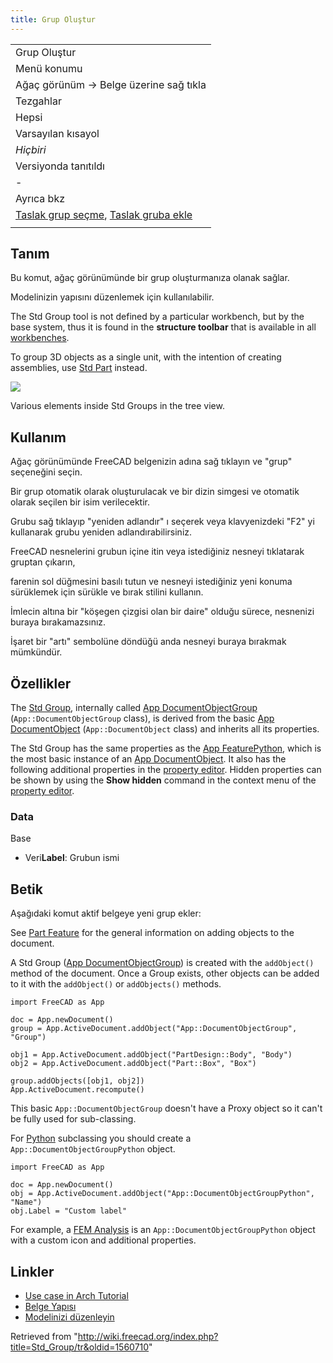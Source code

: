 ```yaml
---
title: Grup Oluştur
---
```

|  |
| --- |
| Grup Oluştur |
| Menü konumu |
| Ağaç görünüm → Belge üzerine sağ tıkla |
| Tezgahlar |
| Hepsi |
| Varsayılan kısayol |
| *Hiçbiri* |
| Versiyonda tanıtıldı |
| - |
| Ayrıca bkz |
| [Taslak grup seçme](/Draft_SelectGroup "Draft SelectGroup"), [Taslak gruba ekle](/Draft_AddToGroup "Draft AddToGroup") |
|  |

## Tanım

Bu komut, ağaç görünümünde bir grup oluşturmanıza olanak sağlar.
  
Modelinizin yapısını düzenlemek için kullanılabilir.

The Std Group tool is not defined by a particular workbench, but by the base system, thus it is found in the **structure toolbar** that is available in all [workbenches](/Workbenches "Workbenches").

To group 3D objects as a single unit, with the intention of creating assemblies, use [Std Part](/Std_Part "Std Part") instead.

![](/images/Group_with_objects.png)

Various elements inside Std Groups in the tree view.

## Kullanım

Ağaç görünümünde FreeCAD belgenizin adına sağ tıklayın ve "grup" seçeneğini seçin.
  
Bir grup otomatik olarak oluşturulacak ve bir dizin simgesi ve otomatik olarak seçilen bir isim verilecektir.
  
Grubu sağ tıklayıp "yeniden adlandır" ı seçerek veya klavyenizdeki "F2" yi kullanarak grubu yeniden adlandırabilirsiniz.
  
FreeCAD nesnelerini grubun içine itin veya istediğiniz nesneyi tıklatarak gruptan çıkarın,
  
farenin sol düğmesini basılı tutun ve nesneyi istediğiniz yeni konuma sürüklemek için sürükle ve bırak stilini kullanın.
  
İmlecin altına bir "köşegen çizgisi olan bir daire" olduğu sürece, nesnenizi buraya bırakamazsınız.
  
İşaret bir "artı" sembolüne döndüğü anda nesneyi buraya bırakmak mümkündür.

## Özellikler

The [Std Group](/Std_Group "Std Group"), internally called [App DocumentObjectGroup](/App_DocumentObjectGroup "App DocumentObjectGroup") (`App::DocumentObjectGroup` class), is derived from the basic [App DocumentObject](/App_DocumentObject "App DocumentObject") (`App::DocumentObject` class) and inherits all its properties.

The Std Group has the same properties as the [App FeaturePython](/App_FeaturePython#Properties "App FeaturePython"), which is the most basic instance of an [App DocumentObject](/App_DocumentObject "App DocumentObject"). It also has the following additional properties in the [property editor](/Property_editor "Property editor"). Hidden properties can be shown by using the **Show hidden** command in the context menu of the [property editor](/Property_editor "Property editor").

### Data

Base

* Veri**Label**: Grubun ismi

## Betik

Aşağıdaki komut aktif belgeye yeni grup ekler:

See [Part Feature](/Part_Feature "Part Feature") for the general information on adding objects to the document.

A Std Group ([App DocumentObjectGroup](/App_DocumentObjectGroup "App DocumentObjectGroup")) is created with the `addObject()` method of the document. Once a Group exists, other objects can be added to it with the `addObject()` or `addObjects()` methods.

```
import FreeCAD as App

doc = App.newDocument()
group = App.ActiveDocument.addObject("App::DocumentObjectGroup", "Group")

obj1 = App.ActiveDocument.addObject("PartDesign::Body", "Body")
obj2 = App.ActiveDocument.addObject("Part::Box", "Box")

group.addObjects([obj1, obj2])
App.ActiveDocument.recompute()

```

This basic `App::DocumentObjectGroup` doesn't have a Proxy object so it can't be fully used for sub-classing.

For [Python](/Python "Python") subclassing you should create a `App::DocumentObjectGroupPython` object.

```
import FreeCAD as App

doc = App.newDocument()
obj = App.ActiveDocument.addObject("App::DocumentObjectGroupPython", "Name")
obj.Label = "Custom label"

```

For example, a [FEM Analysis](/FEM_Analysis "FEM Analysis") is an `App::DocumentObjectGroupPython` object with a custom icon and additional properties.

## Linkler

* [Use case in Arch Tutorial](/Arch_tutorial#Organizing_your_model/tr "Arch tutorial")
* [Belge Yapısı](/Document_structure/tr "Document structure/tr")
* [Modelinizi düzenleyin](http://www.freecadweb.org/wiki/index.php?title=Arch_tutorial#Organizing_your_model)

Retrieved from "<http://wiki.freecad.org/index.php?title=Std_Group/tr&oldid=1560710>"